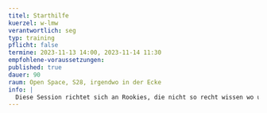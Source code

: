 ```yaml
---
titel: Starthilfe
kuerzel: w-lmw
verantwortlich: seg
typ: training
pflicht: false
termine: 2023-11-13 14:00, 2023-11-14 11:30
empfohlene-voraussetzungen:
published: true
dauer: 90
raum: Open Space, S28, irgendwo in der Ecke
info: |
  Diese Session richtet sich an Rookies, die nicht so recht wissen wo und wie sie anfangen sollen. Sahrah wird in ihrer gewohnt sympathischen und kompetenten Art die Session durchführen und gemeinsam mit den Teilnehmer:innen die Aufgaben bearbeiten und lösen.
---
```

